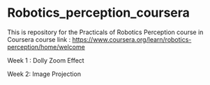 # Robotics_perception_coursera
This is repository for the Practicals of Robotics Perception course in Coursera
course link : https://www.coursera.org/learn/robotics-perception/home/welcome

Week 1 : Dolly Zoom Effect

Week 2: Image Projection
